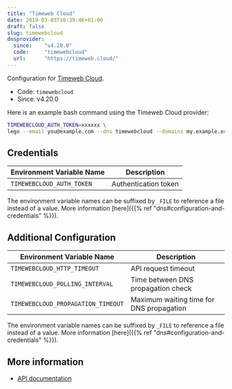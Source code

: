 ```yaml
---
title: "Timeweb Cloud"
date: 2019-03-03T16:39:46+01:00
draft: false
slug: timewebcloud
dnsprovider:
  since:    "v4.20.0"
  code:     "timewebcloud"
  url:      "https://timeweb.cloud/"
---
```


<!-- THIS DOCUMENTATION IS AUTO-GENERATED. PLEASE DO NOT EDIT. -->
<!-- providers/dns/timewebcloud/timewebcloud.toml -->
<!-- THIS DOCUMENTATION IS AUTO-GENERATED. PLEASE DO NOT EDIT. -->


Configuration for [Timeweb Cloud](https://timeweb.cloud/).


<!--more-->

- Code: `timewebcloud`
- Since: v4.20.0


Here is an example bash command using the Timeweb Cloud provider:

```bash
TIMEWEBCLOUD_AUTH_TOKEN=xxxxxx \
lego --email you@example.com --dns timewebcloud --domains my.example.org run
```




## Credentials

| Environment Variable Name | Description |
|-----------------------|-------------|
| `TIMEWEBCLOUD_AUTH_TOKEN` | Authentication token |

The environment variable names can be suffixed by `_FILE` to reference a file instead of a value.
More information [here]({{% ref "dns#configuration-and-credentials" %}}).


## Additional Configuration

| Environment Variable Name | Description |
|--------------------------------|-------------|
| `TIMEWEBCLOUD_HTTP_TIMEOUT` | API request timeout |
| `TIMEWEBCLOUD_POLLING_INTERVAL` | Time between DNS propagation check |
| `TIMEWEBCLOUD_PROPAGATION_TIMEOUT` | Maximum waiting time for DNS propagation |

The environment variable names can be suffixed by `_FILE` to reference a file instead of a value.
More information [here]({{% ref "dns#configuration-and-credentials" %}}).




## More information

- [API documentation](https://timeweb.cloud/api-docs)

<!-- THIS DOCUMENTATION IS AUTO-GENERATED. PLEASE DO NOT EDIT. -->
<!-- providers/dns/timewebcloud/timewebcloud.toml -->
<!-- THIS DOCUMENTATION IS AUTO-GENERATED. PLEASE DO NOT EDIT. -->
